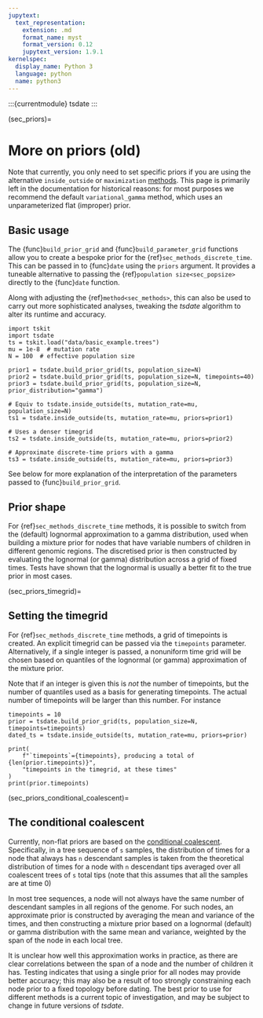 ```yaml
---
jupytext:
  text_representation:
    extension: .md
    format_name: myst
    format_version: 0.12
    jupytext_version: 1.9.1
kernelspec:
  display_name: Python 3
  language: python
  name: python3
---
```


:::{currentmodule} tsdate
:::

(sec_priors)=

# More on priors (old)

Note that currently, you only need to set specific priors if you are using the alternative
`inside_outside` or `maximization` [methods](sec_methods). This page is primarily left in the
documentation for historical reasons: for most purposes we recommend the default
`variational_gamma` method, which uses an unparameterized flat (improper) prior.

## Basic usage

The {func}`build_prior_grid` and {func}`build_parameter_grid` functions allow you to create a bespoke prior
for the {ref}`sec_methods_discrete_time`.
This can be passed in to {func}`date` using the `priors` argument. It provides
a tuneable alternative to passing the {ref}`population size<sec_popsize>`
directly to the {func}`date` function.

Along with adjusting the {ref}`method<sec_methods>`,
this can also be used to carry out more sophisticated
analyses, tweaking the _tsdate_ algorithm to alter its runtime and accuracy.

```{code-cell} ipython3
import tskit
import tsdate
ts = tskit.load("data/basic_example.trees")
mu = 1e-8  # mutation rate
N = 100  # effective population size

prior1 = tsdate.build_prior_grid(ts, population_size=N)
prior2 = tsdate.build_prior_grid(ts, population_size=N, timepoints=40)
prior3 = tsdate.build_prior_grid(ts, population_size=N, prior_distribution="gamma")

# Equiv to tsdate.inside_outside(ts, mutation_rate=mu, population_size=N)
ts1 = tsdate.inside_outside(ts, mutation_rate=mu, priors=prior1)

# Uses a denser timegrid
ts2 = tsdate.inside_outside(ts, mutation_rate=mu, priors=prior2)

# Approximate discrete-time priors with a gamma
ts3 = tsdate.inside_outside(ts, mutation_rate=mu, priors=prior3)
```

See below for more explanation of the interpretation of the parameters passed to
{func}`build_prior_grid`.

## Prior shape

For {ref}`sec_methods_discrete_time` methods, it is possible to switch from the
(default) lognormal approximation to a gamma distribution, used when building a
mixture prior for nodes that have variable numbers of children in different
genomic regions. The discretised prior is then constructed by evaluating the
lognormal (or gamma) distribution across a grid of fixed times. Tests have shown that the
lognormal is usually a better fit to the true prior in most cases.

(sec_priors_timegrid)=

## Setting the timegrid

For {ref}`sec_methods_discrete_time` methods, a grid of timepoints is created. An explicit
timegrid can be passed via the `timepoints` parameter. Alternatively, if a single integer is
passed, a nonuniform time grid will be chosen based on quantiles of the
lognormal (or gamma) approximation of the mixture prior.

Note that if an integer is given this is *not* the number of timepoints, but the number of
quantiles used as a basis for generating timepoints.  The actual number of timepoints will
be larger than this number. For instance

```{code-cell} ipython3
timepoints = 10
prior = tsdate.build_prior_grid(ts, population_size=N, timepoints=timepoints)
dated_ts = tsdate.inside_outside(ts, mutation_rate=mu, priors=prior)

print(
    f"`timepoints`={timepoints}, producing a total of {len(prior.timepoints)}",
    "timepoints in the timegrid, at these times"
)
print(prior.timepoints)
```

<!--
**We no longer do this**

For {ref}`sec_methods_continuous_time` methods, a grid of variational parameters is
created (e.g. shape and rate parameters of gamma distributions for each node), which
may be modified manually. 
Currently, node-specific priors are combined to generate a global i.i.d. prior
(although this behaviour will be changed in future releases to provide more
flexibility.)
-->

(sec_priors_conditional_coalescent)=

## The conditional coalescent

Currently, non-flat priors are based on the
[conditional coalescent](http://dx.doi.org/10.1006/tpbi.1998.1411).
Specifically, in a tree sequence of `s` samples, the distribution of times for a node that always
has `n` descendant samples is taken from the theoretical distribution of times
for a node with `n` descendant tips averaged over all coalescent trees of `s` total
tips (note that this assumes that all the samples are at time 0)

In most tree sequences, a node will not always have the same number of
descendant samples in all regions of the genome. For such nodes, an approximate prior
is constructed by averaging the mean and variance of the times, and then constructing
a mixture prior based on a lognormal (default) or gamma distribution with the same mean
and variance, weighted by the span of the node in each local tree.

It is unclear how well this approximation works in practice, as there are clear
correlations between the span of a node and the number of children it has. Testing
indicates that using a single prior for all nodes may provide better accuracy; this
may also be a result of too strongly constraining each node prior to a fixed topology
before dating. The best prior to use for different methods is a current topic of 
investigation, and may be subject to change in future versions of _tsdate_.
